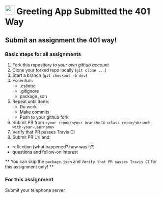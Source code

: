 <img src="https://cloud.githubusercontent.com/assets/478864/22186847/68223ce6-e0b1-11e6-8a62-0e3edc96725e.png" width=30> Greeting App Submitted the 401 Way
===


## Submit an assignment the 401 way!

### Basic steps for all assignments

1. Fork this repository _to your own github account_
1. Clone your forked repo locally (`git clone ...`)
1. Start a branch (`git checkout -b dev`)
1. Essentials
    * .eslintrc
    * .gitignore
    * package.json
1. Repeat until done:
    * Do work
    * Make commits
    * Push to your github fork
1. Submit PR from `<your repo>/<your branch>` to `<class repo>/<branch-with-your-username>`
1. Verify that PR passes Travis CI
1. Submit PR Url and:
  * reflection (what happened? how was it?)
  * questions and follow-on interest

** You can skip the `package.json` and `Verify that PR passes Travis CI` for this assignment only! **

### For this assignment

Submit your telephone server
